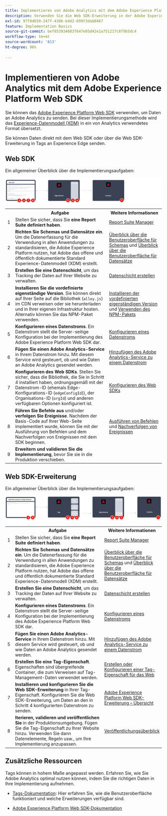 ```yaml
---
title: Implementieren von Adobe Analytics mit dem Adobe Experience Platform Web SDK
description: Verwenden Sie die Web SDK-Erweiterung in der Adobe Experience Platform-Datenerfassung, um Daten an Adobe Analytics zu senden.
exl-id: 97f8d650-247f-4386-b4d2-699f3dab0467
feature: Implementation Basics
source-git-commit: bef853934683f647e05d42e1a751217c8f9b5dc4
workflow-type: tm+mt
source-wordcount: '813'
ht-degree: 96%

---
```


# Implementieren von Adobe Analytics mit dem Adobe Experience Platform Web SDK

Sie können das [Adobe Experience Platform Web SDK](https://experienceleague.adobe.com/docs/experience-platform/tags/extensions/client/sdk/overview.html?lang=de) verwenden, um Daten an Adobe Analytics zu senden. Bei dieser Implementierungsmethode wird das [Experience-Datenmodell (XDM)](https://experienceleague.adobe.com/docs/experience-platform/xdm/home.html?lang=de) in ein von Analytics verwendetes Format übersetzt.

Sie können Daten direkt mit dem Web SDK oder über die Web SDK-Erweiterung in Tags an Experience Edge senden.

## Web SDK

Ein allgemeiner Überblick über die Implementierungsaufgaben:

![Implementieren von Adobe Analytics mit dem Web SDK-Workflow, wie in diesem Abschnitt beschrieben.](../../assets/websdk-annotated.png)

<table style="width:100%">

<tr>
<th style="width:5%"></th><th style="width:60%"><b>Aufgabe</b></th><th style="width:35%"><b>Weitere Informationen</b></th>
</tr>

<tr>
<td>1</td>
<td>Stellen Sie sicher, dass Sie <b>eine Report Suite definiert haben</b>.</td>
<td><a href="../../../admin/admin/c-manage-report-suites/report-suites-admin.md">Report Suite Manager</a></td>
</tr>

<tr>
<td>2</td>
<td><b>Richten Sie Schemas und Datensätze ein</b>. Um die Datenerfassung für die Verwendung in allen Anwendungen zu standardisieren, die Adobe Experience Platform nutzen, hat Adobe das offene und öffentlich dokumentierte Standard Experience-Datenmodell (XDM) erstellt.</td>
<td><a href="https://experienceleague.adobe.com/docs/experience-platform/xdm/ui/overview.html?lang=de">Überblick über die Benutzeroberfläche für Schemas</a> und <a href="https://experienceleague.adobe.com/docs/experience-platform/catalog/datasets/user-guide.html?lang=de">Überblick über die Benutzeroberfläche für Datensätze</a></td>
</tr>

<tr>
<td>3</td>
<td><b>Erstellen Sie eine Datenschicht</b>, um das Tracking der Daten auf Ihrer Website zu verwalten.</td>
<td><a href="../../prepare/data-layer.md">Datenschicht erstellen</a></td>
</tr>

<tr>
<td> 4</td>
<td><b>Installieren Sie die vordefinierte eigenständige Version</b>. Sie können direkt auf Ihrer Seite auf die Bibliothek (<code>alloy.js</code>) im CDN verweisen oder sie herunterladen und in Ihrer eigenen Infrastruktur hosten. Alternativ können Sie das NPM-Paket verwenden.</td>
<td><a href="https://experienceleague.adobe.com/docs/experience-platform/edge/fundamentals/installing-the-sdk.html?lang=de#option-2%3A-installing-the-prebuilt-standalone-version">Installieren der vordefinierten eigenständigen Version</a> und <a href="https://experienceleague.adobe.com/docs/experience-platform/edge/fundamentals/installing-the-sdk.html?lang=de#option-3%3A-using-the-npm-package">Verwenden des NPM-Pakets</a></td>
</tr>

<tr>
<td>5</td>
<td><b>Konfigurieren eines Datenstroms</b>. Ein Datenstrom stellt die Server-seitige Konfiguration bei der Implementierung des Adobe Experience Platform Web SDK dar.</td>
<td><a href="https://experienceleague.adobe.com/docs/experience-platform/edge/datastreams/configure.html?lang=de">Konfigurieren eines Datenstroms<a></td> 
</tr>

<td>6</td>
<td><b>Fügen Sie einen Adobe Analytics-Service</b> in Ihrem Datenstrom hinzu. Mit diesem Service wird gesteuert, ob und wie Daten an Adobe Analytics gesendet werden.</td>
<td><a href="https://experienceleague.adobe.com/docs/experience-platform/edge/datastreams/configure.html?lang=de#analytics">Hinzufügen des Adobe Analytics-Service zu einem Datenstrom</a></td>
</tr>

<tr>
<td>7</td>
<td><b>Konfigurieren des Web SDKs</b>. Stellen Sie sicher, dass die Bibliothek, die Sie in Schritt 4 installiert haben, ordnungsgemäß mit der Datenstrom-ID (ehemals Edge-Konfigurations-ID (<code>edgeConfigId</code>)), der Organisations-ID (<code>orgId</code>) und anderen verfügbaren Optionen konfiguriert ist.</td>
<td><a href="https://experienceleague.adobe.com/docs/experience-platform/edge/fundamentals/configuring-the-sdk.html?lang=de">Konfigurieren des Web SDKs</a></td>
</tr>

<tr>
<td>8</td>
<td><b>Führen Sie Befehle aus</b> und/oder <b>verfolgen Sie Ereignisse</b>. Nachdem der Basis-Code auf Ihrer Web-Seite implementiert wurde, können Sie mit der Ausführung von Befehlen und dem Nachverfolgen von Ereignissen mit dem SDK beginnen.
</td>
<td><a href="https://experienceleague.adobe.com/docs/experience-platform/edge/fundamentals/executing-commands.html?lang=de">Ausführen von Befehlen</a> und <a href="https://experienceleague.adobe.com/docs/experience-platform/edge/fundamentals/tracking-events.html?lang=de">Nachverfolgen von Ereignissen</a></td>
</tr>

<tr>
<td>9</td><td><b>Erweitern und validieren Sie die Implementierung</b>, bevor Sie sie in die Produktion verschieben.</td><td></td> 
</tr>
</table>


## Web SDK-Erweiterung

Ein allgemeiner Überblick über die Implementierungsaufgaben:

![Implementieren von Adobe Analytics mithilfe des Workflows Web SDK-Erweiterung , wie in diesem Abschnitt beschrieben.](../../assets/websdk-extension-annotated.png)

<table style="width:100%">

<tr>
<th style="width:5%"></th><th style="width:60%"><b>Aufgabe</b></th><th style="width:35%"><b>Weitere Informationen</b></th>
</tr>

<tr>
<td>1</td>
<td>Stellen Sie sicher, dass Sie <b>eine Report Suite definiert haben</b>.</td>
<td><a href="../../../admin/admin/c-manage-report-suites/report-suites-admin.md">Report Suite Manager</a></td>
</tr>

<tr>
<td>2</td>
<td><b>Richten Sie Schemas und Datensätze ein</b>. Um die Datenerfassung für die Verwendung in allen Anwendungen zu standardisieren, die Adobe Experience Platform nutzen, hat Adobe das offene und öffentlich dokumentierte Standard Experience-Datenmodell (XDM) erstellt.</td>
<td><a href="https://experienceleague.adobe.com/docs/experience-platform/xdm/ui/overview.html?lang=de">Überblick über die Benutzeroberfläche für Schemas</a> und <a href="https://experienceleague.adobe.com/docs/experience-platform/catalog/datasets/user-guide.html?lang=de">Überblick über die Benutzeroberfläche für Datensätze</a></td>
</tr>

<tr>
<td>3</td>
<td><b>Erstellen Sie eine Datenschicht</b>, um das Tracking der Daten auf Ihrer Website zu verwalten.</td>
<td><a href="../../prepare/data-layer.md">Datenschicht erstellen</a></td>
</tr>

<tr>
<td>4</td>
<td><b>Konfigurieren eines Datenstroms</b>. Ein Datenstrom stellt die Server-seitige Konfiguration bei der Implementierung des Adobe Experience Platform Web SDK dar.</td>
<td><a href="https://experienceleague.adobe.com/docs/experience-platform/edge/datastreams/configure.html?lang=de">Konfigurieren eines Datenstroms<a></td> 
</tr>

<tr>
<td>5</td> 
<td><b>Fügen Sie einen Adobe Analytics-Service</b> in Ihrem Datenstrom hinzu. Mit diesem Service wird gesteuert, ob und wie Daten an Adobe Analytics gesendet werden.</td>
<td><a href="https://experienceleague.adobe.com/docs/experience-platform/edge/datastreams/configure.html?lang=de#analytics">Hinzufügen des Adobe Analytics-Service zu einem Datenstrom</a></td>
</tr>

<tr>
<td>6</td>
<td><b>Erstellen Sie eine Tag-Eigenschaft</b>. Eigenschaften sind übergreifende Container, die zum Verweisen auf Tag-Management-Daten verwendet werden.</td>
<td><a href="https://experienceleague.adobe.com/docs/experience-platform/tags/admin/companies-and-properties.html?lang=de#for-web">Erstellen oder Konfigurieren einer Tag-Eigenschaft für das Web</a></td>
</tr>

<tr>
<td>7</td> 
<td><b>Installieren und konfigurieren Sie die Web SDK-Erweiterung</b> in Ihrer Tag-Eigenschaft. Konfigurieren Sie die Web SDK-Erweiterung, um Daten an den in Schritt 4 konfigurierten Datenstrom zu senden.</td>
<td><a href="https://experienceleague.adobe.com/docs/experience-platform/tags/extensions/client/sdk/overview.html?lang=de">Adobe Experience Platform Web SDK-Erweiterung – Übersicht</a></td>
</tr>

<tr>
<td>8</td>
<td><b>Iterieren, validieren und veröffentlichen Sie</b> in der Produktionsumgebung. Fügen Sie die Tag-Eigenschaft zu Ihrer Website hinzu. Verwenden Sie dann Datenelemente, Regeln usw., um Ihre Implementierung anzupassen.</td>
<td><a href="https://experienceleague.adobe.com/docs/experience-platform/tags/publish/overview.html?lang=de">Veröffentlichungsüberblick</a></td>
</tr>

</table>


## Zusätzliche Ressourcen

Tags können in hohem Maße angepasst werden. Erfahren Sie, wie Sie Adobe Analytics optimal nutzen können, indem Sie die richtigen Daten in Ihre Implementierung aufnehmen.

- [Tags-Dokumentation](https://experienceleague.adobe.com/docs/experience-platform/tags/home.html?lang=de#): Hier erfahren Sie, wie die Benutzeroberfläche funktioniert und welche Erweiterungen verfügbar sind.

- [Adobe Experience Platform Web SDK-Dokumentation](https://experienceleague.adobe.com/docs/web-sdk.html?lang=de)
